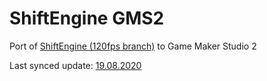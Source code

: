 # ShiftEngine GMS2
 Port of [ShiftEngine (120fps branch)](https://github.com/Remag/ShiftEngine) to Game Maker Studio 2

Last synced update: [19.08.2020](hhttps://github.com/Remag/ShiftEngine/commit/270ef86075158f71b2405ad5991e608dd3ddc2af)
